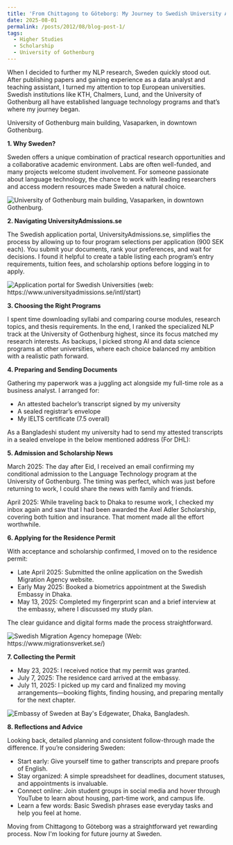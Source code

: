 ```yaml
---
title: 'From Chittagong to Göteborg: My Journey to Swedish University Admission'
date: 2025-08-01
permalink: /posts/2012/08/blog-post-1/
tags:
  - Higher Studies
  - Scholarship
  - University of Gothenburg
---
```


When I decided to further my NLP research, Sweden quickly stood out. After publishing papers and gaining experience as a data analyst and teaching assistant, I turned my attention to top European universities. Swedish institutions like KTH, Chalmers, Lund, and the University of Gothenburg all have established language technology programs and that’s where my journey began.

University of Gothenburg main building, Vasaparken, in downtown Gothenburg. 

**1. Why Sweden?**

Sweden offers a unique combination of practical research opportunities and a collaborative academic environment. Labs are often well-funded, and many projects welcome student involvement. For someone passionate about language technology, the chance to work with leading researchers and access modern resources made Sweden a natural choice.

![University of Gothenburg main building, Vasaparken, in downtown Gothenburg.](https://adibsblogs.wordpress.com/wp-content/uploads/2025/08/image.png?w=1024)

**2. Navigating UniversityAdmissions.se**

The Swedish application portal, UniversityAdmissions.se, simplifies the process by allowing up to four program selections per application (900 SEK each). You submit your documents, rank your preferences, and wait for decisions. I found it helpful to create a table listing each program’s entry requirements, tuition fees, and scholarship options before logging in to apply.

![Application portal for Swedish Universities (web: https://www.universityadmissions.se/intl/start)](https://adibsblogs.wordpress.com/wp-content/uploads/2025/08/image-1.png?w=1024)

**3. Choosing the Right Programs**

I spent time downloading syllabi and comparing course modules, research topics, and thesis requirements. In the end, I ranked the specialized NLP track at the University of Gothenburg highest, since its focus matched my research interests. As backups, I picked strong AI and data science programs at other universities, where each choice balanced my ambition with a realistic path forward.

**4. Preparing and Sending Documents**

Gathering my paperwork was a juggling act alongside my full-time role as a business analyst. I arranged for:

- An attested bachelor’s transcript signed by my university  
- A sealed registrar’s envelope  
- My IELTS certificate (7.5 overall)  

As a Bangladeshi student my university had to send my attested transcripts in a sealed envelope in the below mentioned address (For DHL):

**5. Admission and Scholarship News**

March 2025: The day after Eid, I received an email confirming my conditional admission to the Language Technology program at the University of Gothenburg. The timing was perfect, which was just before returning to work, I could share the news with family and friends.  

April 2025: While traveling back to Dhaka to resume work, I checked my inbox again and saw that I had been awarded the Axel Adler Scholarship, covering both tuition and insurance. That moment made all the effort worthwhile.

**6. Applying for the Residence Permit**

With acceptance and scholarship confirmed, I moved on to the residence permit:

- Late April 2025: Submitted the online application on the Swedish Migration Agency website.  
- Early May 2025: Booked a biometrics appointment at the Swedish Embassy in Dhaka.  
- May 13, 2025: Completed my fingerprint scan and a brief interview at the embassy, where I discussed my study plan.  

The clear guidance and digital forms made the process straightforward.

![Swedish Migration Agency homepage (Web: https://www.migrationsverket.se/)](https://adibsblogs.wordpress.com/wp-content/uploads/2025/08/image-3.png?w=1024)

**7. Collecting the Permit**

- May 23, 2025: I received notice that my permit was granted.  
- July 7, 2025: The residence card arrived at the embassy.  
- July 11, 2025: I picked up my card and finalized my moving arrangements—booking flights, finding housing, and preparing mentally for the next chapter.  

![Embassy of Sweden at Bay's Edgewater, Dhaka, Bangladesh.](https://adibsblogs.wordpress.com/wp-content/uploads/2025/08/image-4.png?w=800)

**8. Reflections and Advice**

Looking back, detailed planning and consistent follow-through made the difference. If you’re considering Sweden:

- Start early: Give yourself time to gather transcripts and prepare proofs of English.  
- Stay organized: A simple spreadsheet for deadlines, document statuses, and appointments is invaluable.  
- Connect online: Join student groups in social media and hover through YouTube to learn about housing, part-time work, and campus life.  
- Learn a few words: Basic Swedish phrases ease everyday tasks and help you feel at home.  

Moving from Chittagong to Göteborg was a straightforward yet rewarding process. Now I'm looking for future journy at Sweden.
